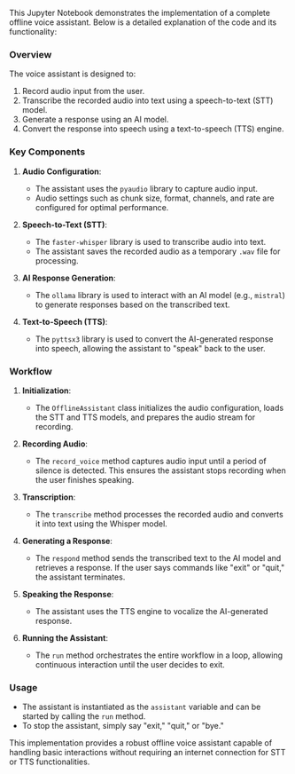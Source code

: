 This Jupyter Notebook demonstrates the implementation of a complete offline voice assistant. Below is a detailed explanation of the code and its functionality:

### Overview
The voice assistant is designed to:
1. Record audio input from the user.
2. Transcribe the recorded audio into text using a speech-to-text (STT) model.
3. Generate a response using an AI model.
4. Convert the response into speech using a text-to-speech (TTS) engine.

### Key Components
1. **Audio Configuration**:
    - The assistant uses the `pyaudio` library to capture audio input.
    - Audio settings such as chunk size, format, channels, and rate are configured for optimal performance.

2. **Speech-to-Text (STT)**:
    - The `faster-whisper` library is used to transcribe audio into text.
    - The assistant saves the recorded audio as a temporary `.wav` file for processing.

3. **AI Response Generation**:
    - The `ollama` library is used to interact with an AI model (e.g., `mistral`) to generate responses based on the transcribed text.

4. **Text-to-Speech (TTS)**:
    - The `pyttsx3` library is used to convert the AI-generated response into speech, allowing the assistant to "speak" back to the user.

### Workflow
1. **Initialization**:
    - The `OfflineAssistant` class initializes the audio configuration, loads the STT and TTS models, and prepares the audio stream for recording.

2. **Recording Audio**:
    - The `record_voice` method captures audio input until a period of silence is detected. This ensures the assistant stops recording when the user finishes speaking.

3. **Transcription**:
    - The `transcribe` method processes the recorded audio and converts it into text using the Whisper model.

4. **Generating a Response**:
    - The `respond` method sends the transcribed text to the AI model and retrieves a response. If the user says commands like "exit" or "quit," the assistant terminates.

5. **Speaking the Response**:
    - The assistant uses the TTS engine to vocalize the AI-generated response.

6. **Running the Assistant**:
    - The `run` method orchestrates the entire workflow in a loop, allowing continuous interaction until the user decides to exit.

### Usage
- The assistant is instantiated as the `assistant` variable and can be started by calling the `run` method.
- To stop the assistant, simply say "exit," "quit," or "bye."

This implementation provides a robust offline voice assistant capable of handling basic interactions without requiring an internet connection for STT or TTS functionalities.